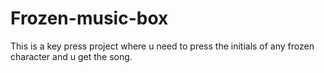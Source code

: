 # Frozen-music-box
This is a key press project where u need to press the initials of any frozen character and u get the song.

